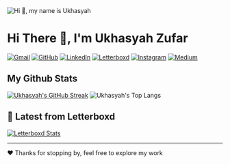 <img src="https://user-images.githubusercontent.com/10498744/210012254-234538ff-d198-48aa-8964-37e6fd45d227.gif" alt="Hi 👋, my name is Ukhasyah"/>
<!-- ![Hi 👋, my name is Ukhasyah ](https://user-images.githubusercontent.com/10498744/210012254-234538ff-d198-48aa-8964-37e6fd45d227.gif width="600") -->

# Hi There 👋, I'm Ukhasyah Zufar   

[![Gmail](https://img.shields.io/badge/Gmail-EA4335.svg?style=for-the-badge&logo=Gmail&logoColor=white)](mailto:ukasyaaah@gmail.com)
[![GitHub](https://img.shields.io/badge/GitHub-181717.svg?style=for-the-badge&logo=GitHub&logoColor=white)](https://github.com/ukasyaaah)
[![LinkedIn](https://img.shields.io/badge/linkedin-%231E77B5.svg?&style=for-the-badge&logo=linkedin&logoColor=white)](https://linkedin.com/in/ukasyaaah)
[![Letterboxd](https://img.shields.io/badge/Letterboxd-202830.svg?style=for-the-badge&logo=Letterboxd&logoColor=white)](https://letterboxd.com/ukasyaaah)
[![Instagram](https://img.shields.io/badge/Instagram-E4405F?style=for-the-badge&logo=instagram&logoColor=white)](https://instagram.com/ukasyaaah)
[![Medium](https://img.shields.io/badge/medium-%23292929.svg?&style=for-the-badge&logo=medium&logoColor=white)](https://medium.com/ukasyaaah)


## My Github Stats
[![Ukhasyah's GitHub Streak](https://nirzak-streak-stats.vercel.app?user=ukasyaaah&theme=dark&locale=jv)](https://github.com/ukasyaaah)
![Ukhasyah's Top Langs](https://github-readme-stats.vercel.app/api/top-langs/?username=ukasyaaah&langs_count=10&layout=compact&theme=dark&hide=css,html)

## 🍿 Latest from Letterboxd
[![Letterboxd Stats](https://letterboxd-profile-github.netlify.app/api/svg/ukasyaaah)](https://letterboxd.com/ukasyaaah)

---
 ❤️ Thanks for stopping by, feel free to explore my work 
